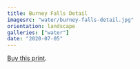 ```yaml
---
title: Burney Falls Detail
imagesrc: "water/burney-falls-detail.jpg"
orientation: landscape
galleries: ["water"]
date: "2020-07-05"
---
```


[Buy this print](https://weshargrovephotography.square.site/product/burney-falls-detail/2).
